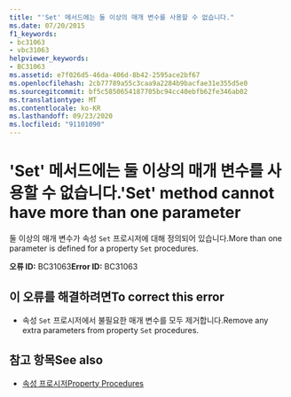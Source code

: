 ```yaml
---
title: "'Set' 메서드에는 둘 이상의 매개 변수를 사용할 수 없습니다."
ms.date: 07/20/2015
f1_keywords:
- bc31063
- vbc31063
helpviewer_keywords:
- BC31063
ms.assetid: e7f026d5-46da-406d-8b42-2595ace2bf67
ms.openlocfilehash: 2cb77789a55c3caa9a2284b9bacfae31e355d5e0
ms.sourcegitcommit: bf5c5850654187705bc94cc40ebfb62fe346ab02
ms.translationtype: MT
ms.contentlocale: ko-KR
ms.lasthandoff: 09/23/2020
ms.locfileid: "91101090"
---
```

# <a name="set-method-cannot-have-more-than-one-parameter"></a><span data-ttu-id="b77cc-102">'Set' 메서드에는 둘 이상의 매개 변수를 사용할 수 없습니다.</span><span class="sxs-lookup"><span data-stu-id="b77cc-102">'Set' method cannot have more than one parameter</span></span>

<span data-ttu-id="b77cc-103">둘 이상의 매개 변수가 속성 `Set` 프로시저에 대해 정의되어 있습니다.</span><span class="sxs-lookup"><span data-stu-id="b77cc-103">More than one parameter is defined for a property `Set` procedures.</span></span>  
  
 <span data-ttu-id="b77cc-104">**오류 ID:** BC31063</span><span class="sxs-lookup"><span data-stu-id="b77cc-104">**Error ID:** BC31063</span></span>  
  
## <a name="to-correct-this-error"></a><span data-ttu-id="b77cc-105">이 오류를 해결하려면</span><span class="sxs-lookup"><span data-stu-id="b77cc-105">To correct this error</span></span>  
  
- <span data-ttu-id="b77cc-106">속성 `Set` 프로시저에서 불필요한 매개 변수를 모두 제거합니다.</span><span class="sxs-lookup"><span data-stu-id="b77cc-106">Remove any extra parameters from property `Set` procedures.</span></span>  
  
## <a name="see-also"></a><span data-ttu-id="b77cc-107">참고 항목</span><span class="sxs-lookup"><span data-stu-id="b77cc-107">See also</span></span>

- [<span data-ttu-id="b77cc-108">속성 프로시저</span><span class="sxs-lookup"><span data-stu-id="b77cc-108">Property Procedures</span></span>](../programming-guide/language-features/procedures/property-procedures.md)
